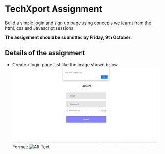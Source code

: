 # TechXport Assignment

Build a simple login and sign up page using concepts we learnt from the html, css and Javascript sessions.  

**The assignment should be submitted by Friday, 9th October**.

## Details of the assignment

* Create a login page just like the image shown below
![GitHub Logo](/login_and_popup.png)
Format: ![Alt Text](url)
